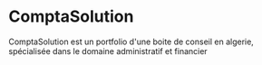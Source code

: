 # ComptaSolution
ComptaSolution est un portfolio d'une boite de conseil en algerie, spécialisée  dans le domaine administratif et financier 
